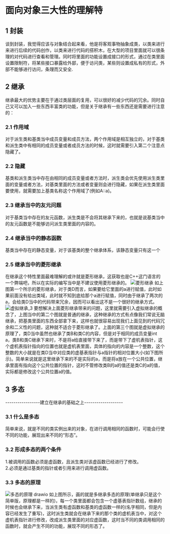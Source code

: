 # 面向对象三大性的理解特
## 1 封装
谈到封装，我觉得应该与对象结合起来看，他是将客观事物抽象成类，以类来进行来进行后续的代码创作，以类来进行代码的搭积木，在大型的项目里面就可以很条理的对代码进行查看和管理。同时将里面的功能设置成接口的形式，通过在类里面设置限制符，将某些接口暴露给外部，便于访问类，某些则设置成私有的形式，外部不能够进行访问，条理而又安全.
## 2 继承
继承最大的优势主要在于通过类层面的复用，可以很好的减少代码的冗余。同时自己又可以加入一些东西丰富类的功能，但是关于继承有一些东西还是需要进行注意的：
### 2.1 作用域
对于派生类和基类当中成员变量和成员方法，两个作用域是相互独立的，对于基类和派生类中有相同的成员变量或者成员方法的时候，这时就需要引入第二个注意点隐藏了。
### 2.2 隐藏
基类和派生类当中存在由相同的成员变量或者方法时，派生类会优先使用派生类里面的变量或者方法，对基类里面的方法或者变量则会进行隐藏，如果在派生类里面要使用，就需要加上基类名称这个作用域了(例如A::a)。
### 2.3 继承当中的友元问题
对于基类当中存在的友元函数，派生类是不会将其继承下来的，也就是说基类当中的友元函数是不能够访问派生类里面的内容的。
### 2.4 继承当中的静态函数  
基类当中存在的静态变量，对于该基类的整个继承体系，该静态变量只有这一个
### 2.5 继承当中的菱形继承  
在继承这个特性里面最难理解的或许就是菱形继承，这获取也是C++这门语言的一个弊端吧，所以在实际的编写当中是不建议使用菱形继承的。
![菱形继承](https://user-images.githubusercontent.com/104414865/233884989-1f2be19c-e109-4f76-9200-696307f14ec6.png)
 如上图第一个所示的菱形继承，对于类D而言，如果要给它里面的a进行赋值，此时如果前面没有给出类域，此时就不知到底给那个a进行赋值，同时由于继承了两次的a，会给类D当中的代码带来冗余，因而可以看出这不是一个很好的继承方式。
 ![虚拟继承_3](https://user-images.githubusercontent.com/104414865/233885233-80ef76bb-c4cb-4ef9-a5dd-0ea371d03bb5.png)
要想解决上面菱形继承带来的问题，这里就需要引入虚拟继承的概念了，上图当中的第二个图就是普通的继承，这种继承的方式有点像我们常说无脑继承，把基类里面的东西全部拿下来，这样也就很容易出现我们上面见到的代码冗余和二义性的问题，这种就不适合于菱形继承了。上面的第三个图就是虚拟继承的原理了，类D当中虽然也继承了类B和类C的内容，但是对于相同的成员变量int a，类B和类C继承下来时，不是将a给直接带下来了，而是带下了虚机表指针，这个虚机表指针指向的位置也就是虚机表里面，具体的指向的内容是一个整数，这个整数的大小就是在类D当中对应类的虚基表指针与a指针的相对位置大小(如下图所示)。简单来说就是这里继承下来的不是实际的a，而是将a放在一个公共位置，继承里面有指向这个公共位置的指针，这时不管修改类B的a的值还是类C的a的值，实际都是修改这个公共位置a的值。
## 3 多态
 -----------------建立在继承的基础之上-------------------
### 3.1 什么是多态  
简单来说，就是不同的类实例出来的对象，在进行调用相同的函数时，可能会行使不同的功能，展现出来不同的“形态”。
### 3.2 形成多态的两个条件
1.被调用的函数必须是虚函数，且派生类对该虚函数已经进行了修改。    
2.必须是通过基类的指针或者引用来进行调用虚函数。 
### 3.3 多态的原理  
![多态的原理 drawio](https://user-images.githubusercontent.com/104414865/233885156-b4ec14b3-99ff-4acb-b2ea-43d999ae81d7.png)
如上图所示，画的就是多继承多态的原理(单继承只是这个简单版，原理都是一样的)，每一个类里面都会包含一个虚基表指针数组，继承的时候也会继承下来，当派生类有虚函数和基类的虚函数一样的(名字相同，但是内容已经发生了重写)，这时派生类就会在继承下来的那个类的虚机表当中，对这个虚机表指针进行修改，改成派生类里面的对应虚函数，这时当不同的类调用相同的函数时，就会产生不同的功能，展现不同的形态了。
